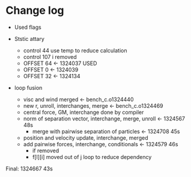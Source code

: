 # Change log

- Used flags
- Ststic attary
  - control 44 use temp to reduce calculation
  - control 107 i removed
  - OFFSET 64 <- 1324037 USED
  - OFFSET  0 <- 1324039
  - OFFSET 32 <- 1324134

- loop fusion
  - visc and wind merged <- bench_c.o1324440
  - new r, unroll, interchanges, merge <- bench_c.o1324469
  - central force, GM, interchange done by compiler
  - norm of separation vector, interchange, merge, unroll <- 1324567 48s
    - merge with pairwise separation of particles <- 1324708 45s
  - position and velocity update, interchange, merged
  - add pairwise forces, interchange, conditionals <- 1324579 46s
    - if removed
    - f[l][i] moved out of j loop to reduce dependency

Final: 1324667 43s